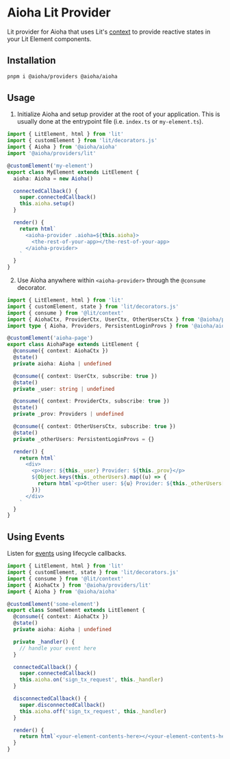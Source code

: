 # Aioha Lit Provider

Lit provider for Aioha that uses Lit's [context](https://lit.dev/docs/data/context) to provide reactive states in your Lit Element components.

## Installation

```sh
pnpm i @aioha/providers @aioha/aioha
```

## Usage

1. Initialize Aioha and setup provider at the root of your application. This is usually done at the entrypoint file (i.e. `index.ts` or `my-element.ts`).

```ts
import { LitElement, html } from 'lit'
import { customElement } from 'lit/decorators.js'
import { Aioha } from '@aioha/aioha'
import '@aioha/providers/lit'

@customElement('my-element')
export class MyElement extends LitElement {
  aioha: Aioha = new Aioha()

  connectedCallback() {
    super.connectedCallback()
    this.aioha.setup()
  }

  render() {
    return html`
      <aioha-provider .aioha=${this.aioha}>
        <the-rest-of-your-app></the-rest-of-your-app>
      </aioha-provider>
    `
  }
}
```

2. Use Aioha anywhere within `<aioha-provider>` through the `@consume` decorator.

```ts
import { LitElement, html } from 'lit'
import { customElement, state } from 'lit/decorators.js'
import { consume } from '@lit/context'
import { AiohaCtx, ProviderCtx, UserCtx, OtherUsersCtx } from '@aioha/providers/lit'
import type { Aioha, Providers, PersistentLoginProvs } from '@aioha/aioha'

@customElement('aioha-page')
export class AiohaPage extends LitElement {
  @consume({ context: AiohaCtx })
  @state()
  private aioha: Aioha | undefined

  @consume({ context: UserCtx, subscribe: true })
  @state()
  private _user: string | undefined

  @consume({ context: ProviderCtx, subscribe: true })
  @state()
  private _prov: Providers | undefined

  @consume({ context: OtherUsersCtx, subscribe: true })
  @state()
  private _otherUsers: PersistentLoginProvs = {}

  render() {
    return html`
      <div>
        <p>User: ${this._user} Provider: ${this._prov}</p>
        ${Object.keys(this._otherUsers).map((u) => {
          return html`<p>Other user: ${u} Provider: ${this._otherUsers[u]}</p>`
        })}
      </div>
    `
  }
}
```

## Using Events

Listen for [events](https://aioha.dev/docs/core/jsonrpc#events) using lifecycle callbacks.

```ts
import { LitElement, html } from 'lit'
import { customElement, state } from 'lit/decorators.js'
import { consume } from '@lit/context'
import { AiohaCtx } from '@aioha/providers/lit'
import { Aioha } from '@aioha/aioha'

@customElement('some-element')
export class SomeElement extends LitElement {
  @consume({ context: AiohaCtx })
  @state()
  private aioha: Aioha | undefined

  private _handler() {
    // handle your event here
  }

  connectedCallback() {
    super.connectedCallback()
    this.aioha.on('sign_tx_request', this._handler)
  }

  disconnectedCallback() {
    super.disconnectedCallback()
    this.aioha.off('sign_tx_request', this._handler)
  }

  render() {
    return html`<your-element-contents-here></<your-element-contents-here>`
  }
}
```